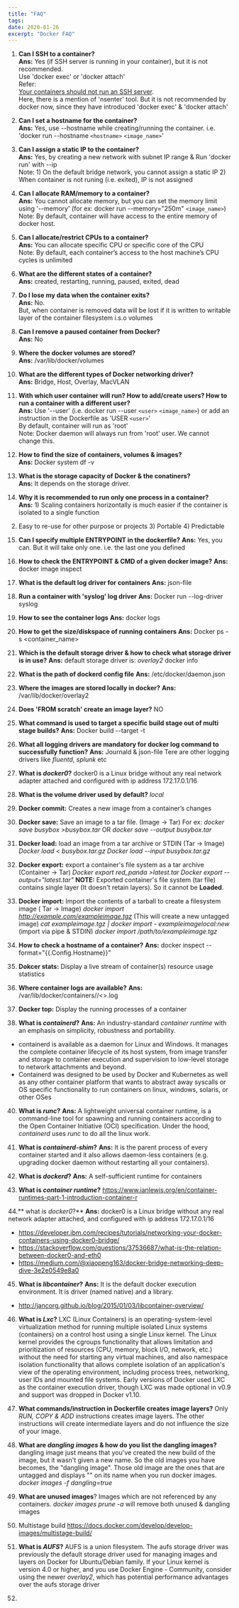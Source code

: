 ```yaml
---
title: "FAQ"
tags:
date: 2020-01-26
excerpt: "Docker FAQ"
---
```


1. **Can I SSH to a container?**  
**Ans:** Yes (if SSH server is running in your container), but it is not recommended.  
Use 'docker exec' or 'docker attach'  
Refer:   
[Your containers should not run an SSH server](https://jpetazzo.github.io/2014/06/23/docker-ssh-considered-evil/ "Title").  
Here, there is a mention of 'nsenter' tool. But it is not recommended by docker now, since they have introduced 'docker exec' & 'docker attach'

2. **Can I set a hostname for the container?**  
**Ans:** Yes, use --hostname while creating/running the container. i.e. 'docker run --hostname `<hostname>` `<image_name>`'    
  
3.  **Can I assign a static IP to the container?**  
**Ans:** Yes, by creating a new network with subnet IP range & Run 'docker run' with --ip  
Note: 1) On the default bridge network, you cannot assign a static IP 2) When container is not runing (i.e. exited), IP is not assigned  

4. **Can I allocate RAM/memory to a container?**  
**Ans:** You cannot allocate memory, but you can set the memory limit using '--memory' (for ex: docker run --memory="250m" `<image_name>`)    
Note: By default, container will have access to the entire memory of docker host. 

5. **Can I allocate/restrict CPUs to a container?**  
**Ans:** You can allocate specific CPU or specific core of the CPU  
Note: By default, each container’s access to the host machine’s CPU cycles is unlimited  

6. **What are the different states of a container?**    
**Ans:** created, restarting, running, paused, exited, dead  

7. **Do I lose my data when the container exits?**    
**Ans:** No.  
But, when container is removed data will be lost if it is written to writable layer of the container filesystem i.s.o volumes  

8. **Can I remove a paused container from Docker?**  
**Ans:** No  

9. **Where the docker volumes are stored?**  
**Ans:** /var/lib/docker/volumes  

10. **What are the different types of Docker networking driver?**   
**Ans:** Bridge, Host, Overlay, MacVLAN  

11. **With which user container will run? How to add/create users? How to run a container with a different user?**  
**Ans:** Use '--user' (i.e. docker run --user `<user>` `<image_name>`) or add an instruction in the Dockerfile as 'USER `<user>`'  
By default, container will run as 'root'  
Note: Docker daemon will always run from 'root' user. We cannot change this.    

12. **How to find the size of containers, volumes & images?**  
**Ans:** Docker system df -v 

13. **What is the storage capacity of Docker & the conatiners?**  
**Ans:** It depends on the storage driver.  

14. **Why it is recommended to run only one process in a container?**  
**Ans:** 1) Scaling containers horizontally is much easier if the container is isolated to a single function
2) Easy to re-use for other purpose or projects 3) Portable 4) Predictable

15. **Can I specify multiple ENTRYPOINT in the dockerfile?**
**Ans:** Yes, you can. But it will take only one. i.e. the last one you defined

16. **How to check the ENTRYPOINT & CMD of a given docker image?**
**Ans:** docker image inspect <imageid>
  
17. **What is the default log driver for containers**
**Ans:** json-file

18. **Run a container with 'syslog' log driver**
**Ans:** Docker run --log-driver syslog <image>
  
20. **How to see the container logs**
**Ans:** docker logs

21. **How to get the size/diskspace of running containers**
**Ans:** Docker ps -s <container_name>

22. **Which is the default storage driver & how to check what storage driver is in use?**
**Ans:** default storage driver is: *overlay2*
docker info

23. **What is the path of dockerd config file**
**Ans:** /etc/docker/daemon.json

24. **Where the images are stored locally in docker?**
**Ans:** /var/lib/docker/overlay2
  
25. **Does 'FROM scratch' create an image layer?** NO

26. **What command is used to target a specific build stage out of multi stage builds?**
**Ans:** Docker build --target <build-stage-name> -t <image-name>
  
27. **What all logging drivers are mandatory for docker log command to successfully function?**
**Ans:** Journald & json-file
Tere are other logging drivers like *fluentd*, *splunk* etc

28. **What is *docker0*?**
docker0 is a Linux bridge without any real network adapter attached and configured with ip address 172.17.0.1/16

29. **What is the volume driver used by default?** *local*

30. **Docker commit:** Creates a new image from a container’s changes

31. **Docker save:** Save an image to a tar file. (Image -> Tar)
For ex: *docker save busybox >busybox.tar* OR *docker save --output busybox.tar*

32. **Docker load:** load an image from a tar archive or STDIN (Tar -> Image)
	*Docker load < busybox.tar.gz*
	*Docker load --input busybox.tar.gz* 
  
33. **Docker export:** export a container's file system as a tar archive (Container -> Tar)
*Docker export red_panda >latest.tar*
*Docker export --output="latest.tar"*
**NOTE:** Exported container's file system (tar file) contains single layer (It doesn't retain layers). So it cannot be **Loaded**.

34. **Docker import:** Import the contents of a  tarball to create a filesystem image ( Tar -> Image)
	*docker import http://example.com/exampleimage.tgz* (This will create a new untagged image)
	*cat exampleimage.tgz | docker import - exampleimagelocal:new* (import via pipe & STDIN)
	*docker import /path/to/exampleimage.tgz*
  
35. **How to check a hostname of a container?**
**Ans:** docker inspect --format="{{.Config.Hostname}}" <container-id>
  
36. **Dokcer stats:** Display a live stream of container(s) resource usage statistics

37. **Where container logs are available?**
**Ans:** /var/lib/docker/containers/<container-id>/<>.log
  
38. **Docker top:** Display the running processes of a container

39. **What is *containerd*?**
**Ans:** An industry-standard *container runtime* with an emphasis on simplicity, robustness and portability.
- containerd is available as a daemon for Linux and Windows. It manages the complete container lifecycle of its host system, from image transfer and storage to container execution and supervision to low-level storage to network attachments and beyond.
- Containerd was designed to be used by Docker and Kubernetes as well as any other container platform that wants to abstract away syscalls or OS specific functionality to run containers on linux, windows, solaris, or other OSes

40. **What is *runc*?**
 **Ans:** A lightweight universal container runtime, is a command-line tool for spawning and running containers according to the Open Container Initiative (OCI) specification.
 Under the hood, *containerd* uses *runc* to do all the linux work.
 
41. **What is *containerd-shim*?**
 **Ans:** It is the parent process of every container started and it also allows daemon-less containers (e.g. upgrading docker daemon without restarting all your containers).
 
42. **What is *dockerd*?**
 **Ans:** A self-sufficient runtime for containers
 
43. **What is *container runtime*?**
https://www.ianlewis.org/en/container-runtimes-part-1-introduction-container-r
  
44.** what is *docker0*?** 
**Ans:** docker0 is a Linux bridge without any real network adapter attached, and configured with ip address 172.17.0.1/16
- https://developer.ibm.com/recipes/tutorials/networking-your-docker-containers-using-docker0-bridge/
- https://stackoverflow.com/questions/37536687/what-is-the-relation-between-docker0-and-eth0
- https://medium.com/@xiaopeng163/docker-bridge-networking-deep-dive-3e2e0549e8a0

45. **What is *libcontainer*?**
**Ans:** It is the default docker execution environment. It is driver (named native) and a library.
- http://jancorg.github.io/blog/2015/01/03/libcontainer-overview/

46. **What is *Lxc*?**
LXC (Linux Containers) is an operating-system-level virtualization method for running multiple isolated Linux systems (containers) on a control host using a single Linux kernel.
The Linux kernel provides the cgroups functionality that allows limitation and prioritization of resources (CPU, memory, block I/O, network, etc.) without the need for starting any virtual machines, and also namespace isolation functionality that allows complete isolation of an application's view of the operating environment, including process trees, networking, user IDs and mounted file systems.
Early versions of Docker used LXC as the container execution driver, though LXC was made optional in v0.9 and support was dropped in Docker v1.10.

47. **What commands/instruction in Dockerfile creates image layers?**
Only *RUN, COPY & ADD* instructions creates image layers. The other instructions will create intermediate layers and do not influence the size of your image. 

48. **What are *dangling images* & how do you list the dangling images?**
dangling image just means that you've created the new build of the image, but it wasn't given a new name. So the old images you have becomes, the "dangling image". Those old image are the ones that are untagged and displays "<none>" on its name when you run docker images.
*docker images -f dangling=true*

49. **What are unused images**?
Images which are not referenced by any containers.
*docker images prune -a* will remove both unused & dangling images

50. Multistage build
https://docs.docker.com/develop/develop-images/multistage-build/

51. **What is *AUFS*?**
AUFS is a union filesystem. The aufs storage driver was previously the default storage driver used for managing images and layers on Docker for Ubuntu/Debian family.
If your Linux kernel is version 4.0 or higher, and you use Docker Engine - Community, consider using the newer *overlay2*, which has potential performance advantages over the aufs storage driver

52. 
	














 






